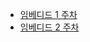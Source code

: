 - [임베디드 1 주차](https://github.com/wantsurvive/cans/wiki) 
- [임베디드 2 주차](https://github.com/wantsurvive/cans/wiki/%EC%9E%84%EB%B2%A0%EB%94%94%EB%93%9C-second)
